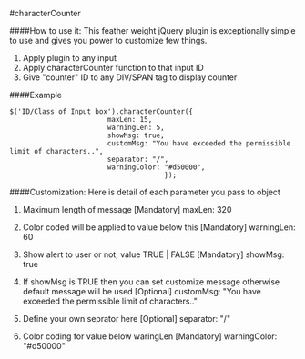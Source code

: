 #characterCounter

####How to use it:
This feather weight jQuery plugin is exceptionally simple to use and gives you power to customize few things.

1. Apply plugin to any input
2. Apply characterCounter function to that input ID
3. Give "counter" ID to any DIV/SPAN tag to display counter

####Example

```
$('ID/Class of Input box').characterCounter({
                        maxLen: 15,
                        warningLen: 5,
                        showMsg: true,
                        customMsg: "You have exceeded the permissible limit of characters..",
                        separator: "/",
                        warningColor: "#d50000",
                                      });
```

####Customization:
Here is detail of each parameter you pass to object

1. Maximum length of message [Mandatory]
maxLen: 320

2. Color coded will be applied to value below this [Mandatory]
warningLen: 60

3. Show alert to user or not, value TRUE | FALSE [Mandatory]
showMsg: true

4. If showMsg is TRUE then you can set customize message otherwise default message will be used [Optional]
customMsg: "You have exceeded the permissible limit of characters.."

5. Define your own seprator here [Optional]
separator: "/"

6. Color coding for value below waringLen [Mandatory]
warningColor: "#d50000"

